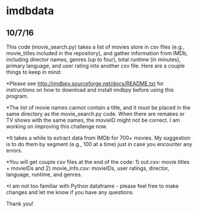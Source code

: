 # imdbdata
## 10/7/16

This code (movie_search.py) takes a list of movies store in csv files (e.g., movie_titles included in the repository), and gather information from IMDb, including director names, genres (up to four), total runtime (in minutes), primary language, and user rating into another csv file. Here are a couple things to keep in mind:

*Please see http://imdbpy.sourceforge.net/docs/README.txt for instructions on how to download and install imdbpy before using this program. 

*The list of movie names cannot contain a title, and it must be placed in the same directory as the movie_search.py code. When there are remakes or TV shows with the same names, the movieID might not be correct. I am working on improving this challenge now.

*It takes a while to extract data from IMDb for 700+ movies. My suggestion is to do them by segment (e.g., 100 at a time) just in case you encounter any errors.

*You will get couple csv files at the end of the code: 1) out.csv: movie titles + movieIDs and 2) movie_info.csv: movieIDs, user ratings, director, language, runtime, and genres.

*I am not too familiar with Python dataframe - please feel free to make changes and let me know if you have any questions. 

Thank you!